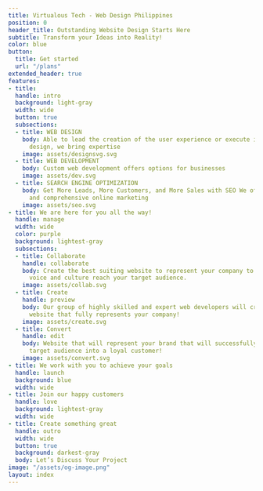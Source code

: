 ```yaml
---
title: Virtualous Tech - Web Design Philippines
position: 0
header_title: Outstanding Website Design Starts Here
subtitle: Transform your Ideas into Reality!
color: blue
button:
  title: Get started
  url: "/plans"
extended_header: true
features:
- title: 
  handle: intro
  background: light-gray 
  width: wide
  button: true
  subsections:
  - title: WEB DESIGN
    body: Able to lead the creation of the user experience or execute it through visual
      design, we bring expertise
    image: assets/designsvg.svg
  - title: WEB DEVELOPMENT
    body: Custom web development offers options for businesses
    image: assets/dev.svg
  - title: SEARCH ENGINE OPTIMIZATION
    body: Get More Leads, More Customers, and More Sales with SEO We offer flexible
      and comprehensive online marketing
    image: assets/seo.svg
- title: We are here for you all the way!
  handle: manage
  width: wide
  color: purple
  background: lightest-gray
  subsections:
  - title: Collaborate
    handle: collaborate
    body: Create the best suiting website to represent your company to ensure your
      voice and culture reach your target audience.
    image: assets/collab.svg
  - title: Create
    handle: preview
    body: Our group of highly skilled and expert web developers will create a stunning
      website that fully represents your company!
    image: assets/create.svg
  - title: Convert
    handle: edit
    body: Website that will represent your brand that will successfully convert your
      target audience into a loyal customer!
    image: assets/convert.svg
- title: We work with you to achieve your goals
  handle: launch
  background: blue
  width: wide
- title: Join our happy customers
  handle: love
  background: lightest-gray
  width: wide
- title: Create something great
  handle: outro
  width: wide
  button: true
  background: darkest-gray
  body: Let’s Discuss Your Project
image: "/assets/og-image.png"
layout: index
---
```


